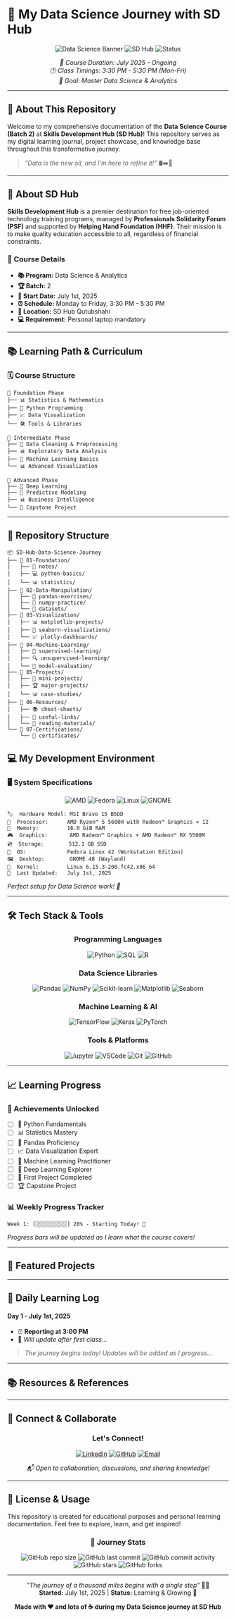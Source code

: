 # 🚀 My Data Science Journey with SD Hub

<div align="center">

![Data Science Banner](https://img.shields.io/badge/Data%20Science-Journey-blue?style=for-the-badge&logo=python&logoColor=white)
![SD Hub](https://img.shields.io/badge/SD%20Hub-Batch%202-orange?style=for-the-badge&logo=education&logoColor=white)
![Status](https://img.shields.io/badge/Status-In%20Progress-green?style=for-the-badge)

*📅 Course Duration: July 2025 - Ongoing*  
*🕐 Class Timings: 3:30 PM - 5:30 PM (Mon-Fri)*  
*🎯 Goal: Master Data Science & Analytics*

</div>

---

## 🌟 About This Repository

Welcome to my comprehensive documentation of the **Data Science Course (Batch 2)** at **Skills Development Hub (SD Hub)**! This repository serves as my digital learning journal, project showcase, and knowledge base throughout this transformative journey.

> *"Data is the new oil, and I'm here to refine it!"* 🛢️➡️💎

---

## 🏢 About SD Hub

**Skills Development Hub** is a premier destination for free job-oriented technology training programs, managed by **Professionals Solidarity Forum (PSF)** and supported by **Helping Hand Foundation (HHF)**. Their mission is to make quality education accessible to all, regardless of financial constraints.

### 🎯 Course Details
- **📚 Program:** Data Science & Analytics
- **🏆 Batch:** 2
- **📅 Start Date:** July 1st, 2025
- **⏰ Schedule:** Monday to Friday, 3:30 PM - 5:30 PM
- **📍 Location:** SD Hub Qutubshahi
- **💻 Requirement:** Personal laptop mandatory

---

## 📚 Learning Path & Curriculum

### 🗓️ Course Structure
```
📖 Foundation Phase
├── 📊 Statistics & Mathematics
├── 🐍 Python Programming
├── 📈 Data Visualization
└── 🛠️ Tools & Libraries

🔬 Intermediate Phase  
├── 🧹 Data Cleaning & Preprocessing
├── 📊 Exploratory Data Analysis
├── 🤖 Machine Learning Basics
└── 📊 Advanced Visualization

🚀 Advanced Phase
├── 🧠 Deep Learning
├── 🔮 Predictive Modeling
├── 📊 Business Intelligence
└── 🎯 Capstone Project
```

---

## 📁 Repository Structure

```
📦 SD-Hub-Data-Science-Journey
├── 📂 01-Foundation/
│   ├── 📝 notes/
│   ├── 💻 python-basics/
│   └── 📊 statistics/
├── 📂 02-Data-Manipulation/
│   ├── 🐼 pandas-exercises/
│   ├── 🔢 numpy-practice/
│   └── 📁 datasets/
├── 📂 03-Visualization/
│   ├── 📊 matplotlib-projects/
│   ├── 🎨 seaborn-visualizations/
│   └── 📈 plotly-dashboards/
├── 📂 04-Machine-Learning/
│   ├── 🤖 supervised-learning/
│   ├── 🔍 unsupervised-learning/
│   └── 🧪 model-evaluation/
├── 📂 05-Projects/
│   ├── 🎯 mini-projects/
│   ├── 🏆 major-projects/
│   └── 📊 case-studies/
├── 📂 06-Resources/
│   ├── 📚 cheat-sheets/
│   ├── 🔗 useful-links/
│   └── 📖 reading-materials/
└── 📂 07-Certifications/
    └── 🏅 certificates/
```

## 💻 My Development Environment

### 🖥️ System Specifications
<div align="center">

![AMD](https://img.shields.io/badge/AMD-Ryzen_5_5600H-ED1C24?style=for-the-badge&logo=amd&logoColor=white) ![Fedora](https://img.shields.io/badge/Fedora_42-294172?style=for-the-badge&logo=fedora&logoColor=white) ![Linux](https://img.shields.io/badge/Linux-FCC624?style=for-the-badge&logo=linux&logoColor=black) ![GNOME](https://img.shields.io/badge/GNOME_48-4A86CF?style=for-the-badge&logo=gnome&logoColor=white)

</div>

```
🏷️  Hardware Model: MSI Bravo 15 B5DD
🧠  Processor:      AMD Ryzen™ 5 5600H with Radeon™ Graphics × 12
💾  Memory:         16.0 GiB RAM
🎮  Graphics:       AMD Radeon™ Graphics + AMD Radeon™ RX 5500M
💿  Storage:        512.1 GB SSD
🐧  OS:             Fedora Linux 42 (Workstation Edition)
🖼️  Desktop:        GNOME 48 (Wayland)
🔧  Kernel:         Linux 6.15.3-200.fc42.x86_64
📅  Last Updated:   July 1st, 2025
```

_Perfect setup for Data Science work! 🚀_

---

## 🛠️ Tech Stack & Tools

<div align="center">

### Programming Languages
![Python](https://img.shields.io/badge/Python-3776AB?style=for-the-badge&logo=python&logoColor=white)
![SQL](https://img.shields.io/badge/SQL-336791?style=for-the-badge&logo=postgresql&logoColor=white)
![R](https://img.shields.io/badge/R-276DC3?style=for-the-badge&logo=r&logoColor=white)

### Data Science Libraries
![Pandas](https://img.shields.io/badge/Pandas-150458?style=for-the-badge&logo=pandas&logoColor=white)
![NumPy](https://img.shields.io/badge/NumPy-013243?style=for-the-badge&logo=numpy&logoColor=white)
![Scikit-learn](https://img.shields.io/badge/Scikit--learn-F7931E?style=for-the-badge&logo=scikit-learn&logoColor=white)
![Matplotlib](https://img.shields.io/badge/Matplotlib-3776AB?style=for-the-badge&logo=python&logoColor=white)
![Seaborn](https://img.shields.io/badge/Seaborn-3776AB?style=for-the-badge&logo=python&logoColor=white)

### Machine Learning & AI
![TensorFlow](https://img.shields.io/badge/TensorFlow-FF6F00?style=for-the-badge&logo=tensorflow&logoColor=white)
![Keras](https://img.shields.io/badge/Keras-D00000?style=for-the-badge&logo=keras&logoColor=white)
![PyTorch](https://img.shields.io/badge/PyTorch-EE4C2C?style=for-the-badge&logo=pytorch&logoColor=white)

### Tools & Platforms
![Jupyter](https://img.shields.io/badge/Jupyter-F37626?style=for-the-badge&logo=jupyter&logoColor=white)
![VSCode](https://img.shields.io/badge/VS%20Code-007ACC?style=for-the-badge&logo=visual-studio-code&logoColor=white)
![Git](https://img.shields.io/badge/Git-F05032?style=for-the-badge&logo=git&logoColor=white)
![GitHub](https://img.shields.io/badge/GitHub-181717?style=for-the-badge&logo=github&logoColor=white)

</div>

---

## 📈 Learning Progress

### 🏅 Achievements Unlocked
- [ ] 🐍 Python Fundamentals
- [ ] 📊 Statistics Mastery
- [ ] 🐼 Pandas Proficiency
- [ ] 📈 Data Visualization Expert
- [ ] 🤖 Machine Learning Practitioner
- [ ] 🧠 Deep Learning Explorer
- [ ] 🎯 First Project Completed
- [ ] 🏆 Capstone Project

### 📊 Weekly Progress Tracker
```
Week 1: [░░░░░░░░░░] 20% - Starting Today! 🚀
```

*Progress bars will be updated as I learn what the course covers!*

---

## 🚀 Featured Projects

<!--  
### 🎯 Project Highlights

| Project | Technology | Status | Description |
|---------|------------|--------|-------------|
| 📊 **Sales Analysis Dashboard** | Python, Pandas, Plotly | 🚧 In Progress | Interactive dashboard for sales data analysis |
| 🏠 **House Price Predictor** | Scikit-learn, Flask | 📅 Planned | ML model to predict house prices |
| 📱 **Social Media Sentiment** | NLP, TextBlob | 📅 Planned | Sentiment analysis of social media posts |
| 🛒 **Customer Segmentation** | K-Means, Seaborn | 📅 Planned | Customer behavior analysis |
-->
---

## 📝 Daily Learning Log

#### Day 1 - July 1st, 2025
- ⏰ **Reporting at 3:00 PM**
- 📝 *Will update after first class...*

> *The journey begins today! Updates will be added as I progress...*

---

## 📚 Resources & References
<!--
### 🔗 Quick Links
- [📖 Course Materials](./resources/course-materials/)
- [🔧 Setup Guides](./resources/setup-guides/)
- [📊 Practice Datasets](./resources/datasets/)
- [💡 Tips & Tricks](./resources/tips-tricks/)

### 📖 Recommended Reading
- "Python for Data Analysis" by Wes McKinney
- "Hands-On Machine Learning" by Aurélien Géron
- "The Elements of Statistical Learning" by Hastie, Tibshirani, and Friedman
-->

---

## 🤝 Connect & Collaborate

<div align="center">

### Let's Connect!

[![LinkedIn](https://img.shields.io/badge/LinkedIn-0077B5?style=for-the-badge&logo=linkedin&logoColor=white)](https://www.linkedin.com/in/md-riyan-nazeer/)
[![GitHub](https://img.shields.io/badge/GitHub-181717?style=for-the-badge&logo=github&logoColor=white)](https://github.com/riyann00b)
[![Email](https://img.shields.io/badge/Email-D14836?style=for-the-badge&logo=gmail&logoColor=white)](mailto:riyannazeer786@gmail.com)

*📬 Open to collaboration, discussions, and sharing knowledge!*

</div>

---

## 📄 License & Usage

This repository is created for educational purposes and personal learning documentation. Feel free to explore, learn, and get inspired!

<div align="center">

### 🌟 Journey Stats

![GitHub repo size](https://img.shields.io/github/repo-size/riyann00b/SDHub-DS?style=flat-square) 
![GitHub last commit](https://img.shields.io/github/last-commit/riyann00b/SDHub-DS?style=flat-square) 
![GitHub commit activity](https://img.shields.io/github/commit-activity/w/riyann00b/SDHub-DS?style=flat-square) 
![GitHub stars](https://img.shields.io/github/stars/riyann00b/SDHub-DS?style=flat-square) 
![GitHub forks](https://img.shields.io/github/forks/riyann00b/SDHub-DS?style=flat-square)

---

*"The journey of a thousand miles begins with a single step"* 🚶‍♂️  
**Started:** July 1st, 2025 | **Status:** Learning & Growing 🌱

**Made with ❤️ and lots of ☕ during my Data Science journey at SD Hub**

</div>
